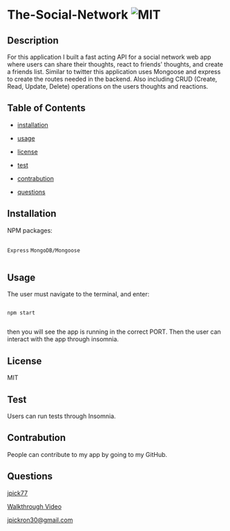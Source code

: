 # The-Social-Network ![MIT](https://img.shields.io/badge/License-MIT-red)


  ## Description
  For this application I built a fast acting API for a social network web app where users can share their thoughts, react to friends' thoughts, and create a friends list. Similar to twitter this application uses Mongoose and express to create the routes needed in the backend. Also including CRUD (Create, Read, Update, Delete) operations on the users thoughts and reactions. 

  ## Table of Contents

  - [installation](#installation)

  - [usage](#usage)

  - [license](#license)

  - [test](#test)

  - [contrabution](#contrabution)

  - [questions](#questions)

  ## Installation
  NPM packages: 
  ```
  ```
  `Express`
  `MongoDB/Mongoose`
  ```
  ```

  ## Usage
  The user must navigate to the terminal, and enter:
  ```
  ```
  `npm start`
  ```
  ```
   then you will see the app is running in the correct PORT. Then the user can interact with the app through insomnia.

  ## License
  MIT

  ## Test
  Users can run tests through Insomnia.

  ## Contrabution
  People can contribute to my app by going to my GitHub.

  ## Questions
  [jpick77](https://github.com/jpick77)

  [Walkthrough Video](https://drive.google.com/file/d/1TZOc0EgTRzf1VI7rPqtAMFlI6EVANUKA/view)

  jpickron30@gmail.com
